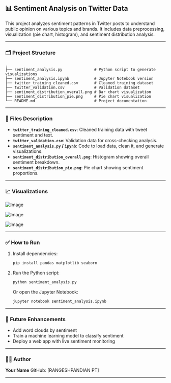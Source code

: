 ## 📊 Sentiment Analysis on Twitter Data

This project analyzes sentiment patterns in Twitter posts to understand public opinion on various topics and brands. It includes data preprocessing, visualization (pie chart, histogram), and sentiment distribution analysis.

---

### 🗂️ Project Structure

```
.
├── sentiment_analysis.py              # Python script to generate visualizations
├── sentiment_analysis.ipynb           # Jupyter Notebook version
├── twitter_training_cleaned.csv       # Cleaned training dataset
├── twitter_validation.csv             # Validation dataset
├── sentiment_distribution_overall.png # Bar chart visualization
├── sentiment_distribution_pie.png     # Pie chart visualization
└── README.md                          # Project documentation
```

---

### 📁 Files Description

* **`twitter_training_cleaned.csv`**: Cleaned training data with tweet sentiment and text.
* **`twitter_validation.csv`**: Validation data for cross-checking analysis.
* **`sentiment_analysis.py` / `ipynb`**: Code to load data, clean it, and generate visualizations.
* **`sentiment_distribution_overall.png`**: Histogram showing overall sentiment breakdown.
* **`sentiment_distribution_pie.png`**: Pie chart showing sentiment proportions.

---

### 📈 Visualizations

![Image](https://github.com/user-attachments/assets/f52cfd1a-533d-4401-9618-07b24e8313df)

![Image](https://github.com/user-attachments/assets/06e2562f-2895-48ec-98de-812f8abc4ea9)

![Image](https://github.com/user-attachments/assets/0c273163-4e2d-471d-9c7d-c6ea421ffdff)

---

### ✅ How to Run

1. Install dependencies:

   ```bash
   pip install pandas matplotlib seaborn
   ```

2. Run the Python script:

   ```bash
   python sentiment_analysis.py
   ```

   Or open the Jupyter Notebook:

   ```bash
   jupyter notebook sentiment_analysis.ipynb
   ```

---

### 🧠 Future Enhancements

* Add word clouds by sentiment
* Train a machine learning model to classify sentiment
* Deploy a web app with live sentiment monitoring

---

### 🧑‍💻 Author

**Your Name**
GitHub: [RANGESHPANDIAN PT]


---


